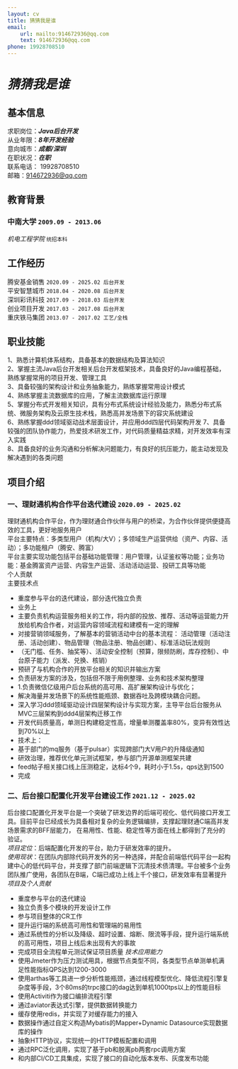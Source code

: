 ```yaml
---
layout: cv
title: 猜猜我是谁
email: 
    url: mailto:914672936@qq.com
    text: 914672936@qq.com
phone: 19928708510
---
```

# ___猜猜我是谁___


## 基本信息
求职岗位：___Java后台开发___ <br>
从业年限：___8年开发经验___ <br>
意向城市：___成都/深圳___ <br>
在职状况：___在职___ <br>
联系电话： 19928708510 <br>
邮箱：914672936@qq.com

## 教育背景

### __中南大学__  `2009.09 - 2013.06`
_机电工程学院_  `统招本科`


## 工作经历

腾安基金销售  `2020.09 - 2025.02 后台开发` <br>
平安智慧城市  `2018.04 - 2020.08 后台开发` <br>
深圳彩讯科技  `2017.09 - 2018.03 后台开发` <br>
创业项目开发  `2017.03 - 2017.08 后台开发` <br>
重庆铁马集团  `2013.07 - 2017.02 工艺/全栈` <br>


## 职业技能

1、熟悉计算机体系结构，具备基本的数据结构及算法知识 <br>
2、掌握主流Java后台开发相关后台开发框架技术，具备良好的Java编程基础，熟练掌握常用的项目开发、管理工具 <br>
3、具备较强的架构设计和业务抽象能力，熟练掌握常用设计模式 <br>
4、熟练掌握主流数据库的应用，了解主流数据库运行原理 <br>
5、掌握分布式开发相关知识，具有分布式系统设计经验及能力，熟悉分布式系统、微服务架构及云原生技术栈，熟悉高并发场景下的容灾系统建设 <br>
6、熟练掌握ddd领域驱动战术层面设计，并应用ddd四层代码架构开发
7、具备较强的团队协作能力，热爱技术研发工作，对代码质量精益求精，对开发效率有深入实践 <br>
8、具备良好的业务沟通和分析解决问题能力，有良好的抗压能力，能主动发现及解决遇到的各类问题 <br>


## 项目介绍


### __一、理财通机构合作平台迭代建设__ `2020.09 - 2025.02`

理财通机构合作平台，作为理财通合作伙伴与用户的桥梁，为合作伙伴提供便捷高效的工具，更好地服务用户<br>
平台主要特点：多类型用户（机构/大V）；多领域生产运营供给（资产、内容、活动）；多功能租户（腾安、腾富）<br>
平台主要实现功能包括平台基础功能管理：用户管理，认证鉴权等功能；业务功能：基金腾富资产运营、内容生产运营、活动活动运营、投研工具等功能<br>
个人贡献<br>
主要技术点<br>
- 重度参与平台的迭代建设，部分迭代独立负责
- 业务上
- 主要负责机构运营服务相关的工作，将内部的投放、推荐、活动等运营能力开放给机构合作者，对运营内容领域流程和建模有一定的理解
- 对接营销领域服务，了解基本的营销活动中台的基本流程： 活动管理（活动注册、活动创建）、物品管理（物品注册、物品创建）、标准活动玩法规则
- （无门槛、任务、抽奖等）、活动安全控制（预算，限频防刷，库存控制）、中台原子能力（派发、兑换、核销）
- 预研了与机构合作的开放平台相关的知识并输出方案
- 负责研发方案的涉及，包括但不限于用例整理、业务和技术架构整理
- 1.负责微信亿级用户后台系统的高可用、高扩展架构设计与优化；
- 解决海量并发场景下的系统性能瓶颈、数据吞吐及跨模块耦合问题。
- 深入学习ddd领域驱动设计四层架构设计与实现方案，主导平台后台服务从MVC三层架构到ddd4层架构迁移工作
- 开发代码质量高，单测日构建稳定性高，增量单测覆盖率80%，变异有效性达到70%以上
- 技术上：
- 基于部门的mq服务（基于pulsar）实现跨部门大V用户的升降级通知<br>
- 研效治理，推荐优化单元测试框架，参与部门开源单测框架共建<br>
- feed帖子相关接口线上压测稳定，达标4个9，耗时小于1.5s，qps达到1500
- 完成


### __二、后台接口配置化开发平台建设工作__ `2021.12 - 2025.02`

后台接口配置化开发平台是一个突破了研发边界的后端可视化、低代码接口开发工具。目前平台已经成长为具备相对复杂的业务逻辑编排，支撑起理财通C端高并发场景需求的BFF层能力，
在易用性、性能、稳定性等方面在线上都得到了充分的验证。
<br>
_项目定位_：后端配置化开发的平台，助力于研发效率的提升。<br>
_使用现状_：在团队内部除代码开发外的另一种选择，并配合前端低代码平台一起构建中心的低代码平台，并支撑了部门前端逻辑下沉清技术债清理。平台被多个业务团队推广使用，各团队在B端，C端已成功上线上千个接口，研发效率有显著提升<br>
_项目及个人贡献_
- 重度参与平台的迭代建设
- 独立负责多个模块的开发设计工作
- 参与项目整体的CR工作
- 提升运行端的系统高可用性和管理端的易用性
- 通过系统性的分析以及降级、超时设置、熔断、限流等手段，提升运行端系统的高可用性，项目上线后未出现有大的事故
- 完成项目全流程单元测试保证项目质量
_技术应用能力_
- 使用Jmeter作为压力测试用具，根据节点类型不同，各类型节点单测单机满足性能指标QPS达到1200-3000
- 使用arthas等工具进一步分析性能瓶颈，通过线程模型优化、降低流程引擎复杂度等手段，3个80ms的trpc接口的dag达到单机1000tps以上的性能目标
- 使用Activiti作为接口编排流程引擎
- 通过aviator表达式引擎，提供数据转换能力
- 缓存使用redis，并实现了对缓存能力的接入
- 数据操作通过自定义构造Mybatis的Mapper+Dynamic Datasource实现数据库的操作
- 抽象HTTP协议，实现统一的HTTP模板配置和调用
- 通过RPC泛化调用，实现了基于pb和脱离pb两套rpc调用方案
- 和内部CI/CD工具集成，实现了接口的自动化版本发布、灰度发布功能

